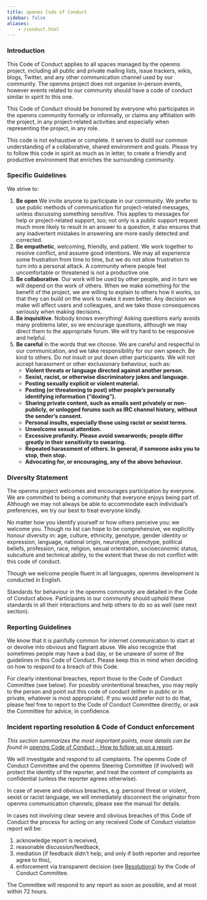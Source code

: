 ```yaml
---
title: openms Code of Conduct
sidebar: false
aliases:
    - /conduct.html
---
```


### Introduction

This Code of Conduct applies to all spaces managed by the openms project, including all public and private mailing lists, issue trackers, wikis, blogs, Twitter, and any other communication channel used by our community. The openms project does not organise in-person events, however events related to our community should have a code of conduct similar in spirit to this one.

This Code of Conduct should be honored by everyone who participates in the openms community formally or informally, or claims any affiliation with the project, in any project-related activities and especially when representing the project, in any role.

This code is not exhaustive or complete. It serves to distill our common understanding of a collaborative, shared environment and goals. Please try to follow this code in spirit as much as in letter, to create a friendly and productive environment that enriches the surrounding community.

### Specific Guidelines

We strive to:

1. **Be open** We invite anyone to participate in our community. We prefer to use public methods of communication for project-related messages, unless discussing something sensitive. This applies to messages for help or project-related support, too; not only is a public support request much more likely to result in an answer to a question, it also ensures that any inadvertent mistakes in answering are more easily detected and corrected.
2. **Be empathetic**, welcoming, friendly, and patient. We work together to resolve conflict, and assume good intentions. We may all experience some frustration from time to time, but we do not allow frustration to turn into a personal attack. A community where people feel uncomfortable or threatened is not a productive one.
3. **Be collaborative**. Our work will be used by other people, and in turn we will depend on the work of others. When we make something for the benefit of the project, we are willing to explain to others how it works, so that they can build on the work to make it even better. Any decision we make will affect users and colleagues, and we take those consequences seriously when making decisions.
4. **Be inquisitive**. Nobody knows everything! Asking questions early avoids many problems later, so we encourage questions, although we may direct them to the appropriate forum. We will try hard to be responsive and helpful.
5. **Be careful** in the words that we choose. We are careful and respectful in our communication, and we take responsibility for our own speech. Be kind to others. Do not insult or put down other participants. We will not accept harassment or other exclusionary behaviour, such as:
    * **Violent threats or language directed against another person.**
    * **Sexist, racist, or otherwise discriminatory jokes and language.**
    * **Posting sexually explicit or violent material.**
    * **Posting (or threatening to post) other people’s personally identifying information (“doxing”).**
    * **Sharing private content, such as emails sent privately or non-publicly, or unlogged forums such as IRC channel history, without the sender’s consent.**
    * **Personal insults, especially those using racist or sexist terms.**
    * **Unwelcome sexual attention.**
    * **Excessive profanity. Please avoid swearwords; people differ greatly in their sensitivity to swearing.**
    * **Repeated harassment of others. In general, if someone asks you to stop, then stop.**
    * **Advocating for, or encouraging, any of the above behaviour.**

### Diversity Statement

The openms project welcomes and encourages participation by everyone. We are committed to being a community that everyone enjoys being part of. Although we may not always be able to accommodate each individual’s preferences, we try our best to treat everyone kindly.

No matter how you identify yourself or how others perceive you: we welcome you. Though no list can hope to be comprehensive, we explicitly honour diversity in: age, culture, ethnicity, genotype, gender identity or expression, language, national origin, neurotype, phenotype, political beliefs, profession, race, religion, sexual orientation, socioeconomic status, subculture and technical ability, to the extent that these do not conflict with this code of conduct.

Though we welcome people fluent in all languages, openms development is conducted in English.

Standards for behaviour in the openms community are detailed in the Code of Conduct above. Participants in our community should uphold these standards in all their interactions and help others to do so as well (see next section).

### Reporting Guidelines

We know that it is painfully common for internet communication to start at or devolve into obvious and flagrant abuse. We also recognize that sometimes people may have a bad day, or be unaware of some of the guidelines in this Code of Conduct. Please keep this in mind when deciding on how to respond to a breach of this Code.

For clearly intentional breaches, report those to the Code of Conduct Committee (see below). For possibly unintentional breaches, you may reply to the person and point out this code of conduct (either in public or in private, whatever is most appropriate). If you would prefer not to do that, please feel free to report to the Code of Conduct Committee directly, or ask the Committee for advice, in confidence.

### Incident reporting resolution & Code of Conduct enforcement

_This section summarizes the most important points, more details can be found in_ [openms Code of Conduct - How to follow up on a report](/report-handling-manual).

We will investigate and respond to all complaints. The openms Code of Conduct Committee and the openms Steering Committee (if involved) will protect the identity of the reporter, and treat the content of complaints as confidential (unless the reporter agrees otherwise).

In case of severe and obvious breaches, e.g. personal threat or violent, sexist or racist language, we will immediately disconnect the originator from openms communication channels; please see the manual for details.

In cases not involving clear severe and obvious breaches of this Code of Conduct the process for acting on any received Code of Conduct violation report will be:

1. acknowledge report is received,
2. reasonable discussion/feedback,
3. mediation (if feedback didn’t help, and only if both reporter and reportee agree to this),
4. enforcement via transparent decision (see [Resolutions](/report-handling-manual/#resolutions)) by the Code of Conduct Committee.

The Committee will respond to any report as soon as possible, and at most within 72 hours.
